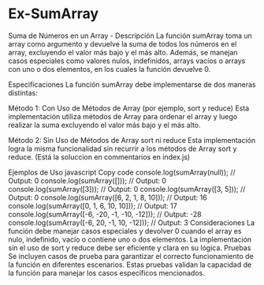 # Ex-SumArray
Suma de Números en un Array - Descripción
La función sumArray toma un array como argumento y devuelve la suma de todos los números en el array, excluyendo el valor más bajo y el más alto. Además, se manejan casos especiales como valores nulos, indefinidos, arrays vacíos o arrays con uno o dos elementos, en los cuales la función devuelve 0.

Especificaciones
La función sumArray debe implementarse de dos maneras distintas:

Método 1: Con Uso de Métodos de Array (por ejemplo, sort y reduce)
Esta implementación utiliza métodos de Array para ordenar el array y luego realizar la suma excluyendo el valor más bajo y el más alto.

Método 2: Sin Uso de Métodos de Array sort ni reduce
Esta implementación logra la misma funcionalidad sin recurrir a los métodos de Array sort y reduce.
(Está la soluccion en commentarios en index.js)

Ejemplos de Uso
javascript
Copy code
console.log(sumArray(null)); // Output: 0
console.log(sumArray([])); // Output: 0
console.log(sumArray([3])); // Output: 0
console.log(sumArray([3, 5])); // Output: 0
console.log(sumArray([6, 2, 1, 8, 10])); // Output: 16
console.log(sumArray([0, 1, 6, 10, 10])); // Output: 17
console.log(sumArray([-6, -20, -1, -10, -12])); // Output: -28
console.log(sumArray([-6, 20, -1, 10, -12])); // Output: 3
Consideraciones
La función debe manejar casos especiales y devolver 0 cuando el array es nulo, indefinido, vacío o contiene uno o dos elementos.
La implementación sin el uso de sort y reduce debe ser eficiente y clara en su lógica.
Pruebas
Se incluyen casos de prueba para garantizar el correcto funcionamiento de la función en diferentes escenarios. Estas pruebas validan la capacidad de la función para manejar los casos específicos mencionados.
